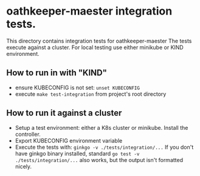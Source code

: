 # oathkeeper-maester integration tests.

This directory contains integration tests for oathkeeper-maester
The tests execute against a cluster. For local testing use either minikube or KIND environment.


## How to run in with "KIND"
- ensure KUBECONFIG is not set: `unset KUBECONFIG`
- execute `make test-integration` from project's root directory

## How to run it against a cluster

- Setup a test environment: either a K8s cluster or minikube. Install the controller.
- Export KUBECONFIG environment variable
- Execute the tests with: `ginkgo -v ./tests/integration/...`
  If you don't have ginkgo binary installed, standard `go test -v ./tests/integration/...` also works, but the output isn't formatted nicely.

